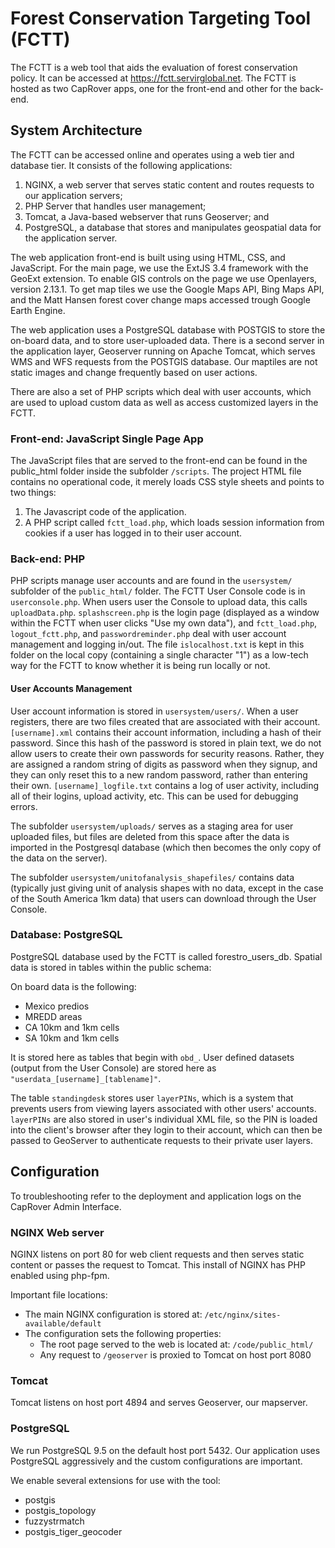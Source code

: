 # Forest Conservation Targeting Tool (FCTT)

The FCTT is a web tool that aids the evaluation of forest conservation policy. It can be accessed at https://fctt.servirglobal.net. The FCTT is hosted as two CapRover apps, one for the front-end and other for the back-end.

## System Architecture

The FCTT can be accessed online and operates using a web tier and database tier. It consists of the following applications: 

1. NGINX, a web server that serves static content and routes requests to our application servers;
1. PHP Server that handles user management;
1. Tomcat, a Java-based webserver that runs Geoserver; and
1. PostgreSQL, a database that stores and manipulates geospatial data for the application server. 

The web application front-end is built using using HTML, CSS, and JavaScript. For the main page, we use the ExtJS 3.4 framework with the GeoExt extension. To enable GIS controls on the page we use Openlayers, version 2.13.1. To get map tiles we use the Google Maps API, Bing Maps API, and the Matt Hansen forest cover change maps accessed trough Google Earth Engine.

The web application uses a PostgreSQL database with POSTGIS to store the on-board data, and to store user-uploaded data. There is a second server in the application layer, Geoserver running on Apache Tomcat, which serves WMS and WFS requests from the POSTGIS database. Our maptiles are not static images and change frequently based on user actions.

There are also a set of PHP scripts which deal with user accounts, which are used to upload custom data as well as access customized layers in the FCTT.

### Front-end: JavaScript Single Page App 

The JavaScript files that are served to the front-end can be found in the public_html folder inside the subfolder `/scripts`. The project HTML file contains no operational code, it merely loads CSS style sheets and points to two things: 

1. The Javascript code of the application.
1. A PHP script called `fctt_load.php`, which loads session information from cookies if a user has logged in to their user account.

### Back-end: PHP

PHP scripts manage user accounts and are found in the `usersystem/` subfolder of the `public_html/` folder. The FCTT User Console code is in `userconsole.php`. When users user the Console to upload data, this calls `uploadData.php`. `splashscreen.php` is the login page (displayed as a window within the FCTT when user clicks "Use my own data"), and `fctt_load.php`, `logout_fctt.php`, and `passwordreminder.php` deal with user account management and logging in/out. The file `islocalhost.txt` is kept in this folder on the local copy (containing a single character "1") as a low-tech way for the FCTT to know whether it is being run locally or not.

#### User Accounts Management

User account information is stored in `usersystem/users/`. When a user registers, there are two files created that are associated with their account. `[username].xml` contains their account information, including a hash of their password. Since this hash of the password is stored in plain text, we do not allow users to create their own passwords for security reasons. Rather, they are assigned a random string of digits as password when they signup, and they can only reset this to a new random password, rather than entering their own. `[username]_logfile.txt` contains a log of user activity, including all of their logins, upload activity, etc. This can be used for debugging errors.

The subfolder `usersystem/uploads/` serves as a staging area for user uploaded files, but files are deleted from this space after the data is imported in the Postgresql database (which then becomes the only copy of the data on the server). 

The subfolder `usersystem/unitofanalysis_shapefiles/` contains data (typically just giving unit of analysis shapes with no data, except in the case of the South America 1km data) that users can download through the User Console.

### Database: PostgreSQL

PostgreSQL database used by the FCTT is called forestro_users_db. Spatial data is stored in tables within the public schema:

On board data is the following:

- Mexico predios
- MREDD areas
- CA 10km and 1km cells
- SA 10km and 1km cells

It is stored here as tables that begin with `obd_`. User defined datasets (output from the User Console) are stored here as `"userdata_[username]_[tablename]"`.

The table `standingdesk` stores user `layerPINs`, which is a system that prevents users from viewing layers associated with other users' accounts. `layerPINs` are also stored in user's individual XML file, so the PIN is loaded into the client's browser after they login to their account, which can then be passed to GeoServer to authenticate requests to their private user layers.

## Configuration

To troubleshooting refer to the deployment and application logs on the CapRover Admin Interface.

### NGINX Web server

NGINX listens on port 80 for web client requests and then serves static content or passes the request to Tomcat. This install of NGINX has PHP enabled using php-fpm.

Important file locations:

- The main NGINX configuration is stored at: `/etc/nginx/sites-available/default`
- The configuration sets the following properties:
	- The root page served to the web is located at: `/code/public_html/`
	- Any request to `/geoserver` is proxied to Tomcat on host port 8080

### Tomcat 

Tomcat listens on host port 4894 and serves Geoserver, our mapserver.

### PostgreSQL 

We run PostgreSQL 9.5 on the default host port 5432. Our application uses PostgreSQL aggressively and the custom configurations are important.

 We enable several extensions for use with the tool:
- postgis
- postgis_topology
- fuzzystrmatch
- postgis_tiger_geocoder

